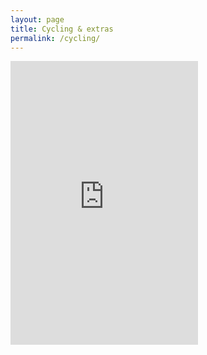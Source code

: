 ```yaml
---
layout: page
title: Cycling & extras
permalink: /cycling/
---
```


<iframe height='454' width='300' frameborder='0' allowtransparency='true' scrolling='no' src='https://www.strava.com/athletes/26254810/latest-rides/da54d3a99e0fd78ffa6da3e304325607ab8c5fda'></iframe>
